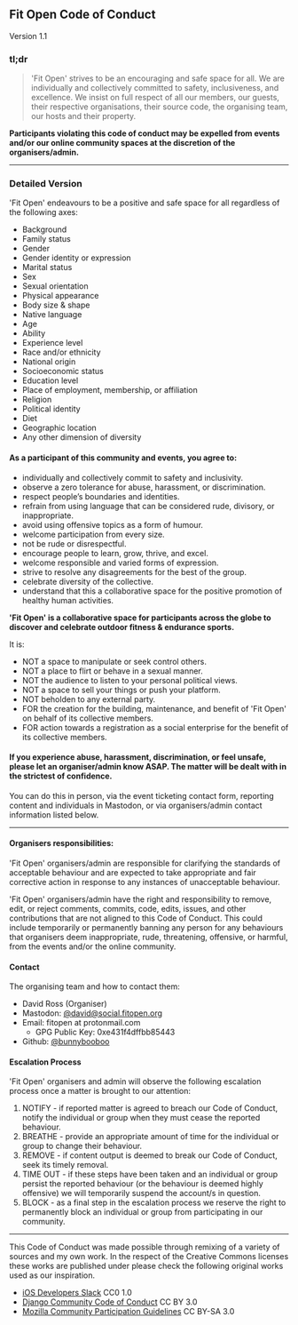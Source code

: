 ## Fit Open Code of Conduct
Version 1.1

### tl;dr
> 'Fit Open' strives to be an encouraging and safe space for all. We are individually and collectively committed to safety, inclusiveness, and excellence. We insist on full respect of all our members, our guests, their respective organisations, their source code, the organising team, our hosts and their property.

**Participants violating this code of conduct may be expelled from events and/or our online community spaces at the discretion of the organisers/admin.**

----------------------
### Detailed Version
'Fit Open' endeavours to be a positive and safe space for all regardless of the following axes:

  * Background
  * Family status
  * Gender
  * Gender identity or expression
  * Marital status
  * Sex
  * Sexual orientation
  * Physical appearance
  * Body size & shape
  * Native language
  * Age
  * Ability
  * Experience level
  * Race and/or ethnicity
  * National origin
  * Socioeconomic status
  * Education level
  * Place of employment, membership, or affiliation
  * Religion
  * Political identity
  * Diet
  * Geographic location
  * Any other dimension of diversity

#### As a participant of this community and events, you agree to:
  * individually and collectively commit to safety and inclusivity.
  * observe a zero tolerance for abuse, harassment, or discrimination.
  * respect people’s boundaries and identities.
  * refrain from using language that can be considered rude, divisory, or inappropriate.
  * avoid using offensive topics as a form of humour.
  * welcome participation from every size.
  * not be rude or disrespectful.
  * encourage people to learn, grow, thrive, and excel.
  * welcome responsible and varied forms of expression.
  * strive to resolve any disagreements for the best of the group.
  * celebrate diversity of the collective.
  * understand that this a collaborative space for the positive promotion of healthy human activities.

**'Fit Open' is a collaborative space for participants across the globe to discover and celebrate outdoor fitness & endurance sports.**

It is:
* NOT a space to manipulate or seek control others.
* NOT a place to flirt or behave in a sexual manner.
* NOT the audience to listen to your personal political views.
* NOT a space to sell your things or push your platform.
* NOT beholden to any external party.
* FOR the creation for the building, maintenance, and benefit of 'Fit Open' on behalf of its collective members.
* FOR action towards a registration as a social enterprise for the benefit of its collective members.

#### If you experience abuse, harassment, discrimination, or feel unsafe, please let an organiser/admin know ASAP. The matter will be dealt with in the strictest of confidence.

You can do this in person, via the event ticketing contact form, reporting content and individuals in Mastodon, or via organisers/admin contact information listed below.

----------------
#### Organisers responsibilities:
'Fit Open' organisers/admin are responsible for clarifying the standards of acceptable behaviour and are expected to take appropriate and fair corrective action in response to any instances of unacceptable behaviour.

'Fit Open' organisers/admin have the right and responsibility to remove, edit, or reject comments, commits, code, edits, issues, and other contributions that are not aligned to this Code of Conduct. This could include temporarily or permanently banning any person for any behaviours that organisers deem inappropriate, rude, threatening, offensive, or harmful, from the events and/or the online community.

#### Contact
The organising team and how to contact them:

* David Ross (Organiser)
* Mastodon: [@david@social.fitopen.org](https://social.fitopen.org/@david)
* Email: fitopen at protonmail.com
  - GPG Public Key: 0xe431f4dffbb85443
* Github: [@bunnybooboo](https://github.com/bunnybooboo)

#### Escalation Process

'Fit Open' organisers and admin will observe the following escalation process once a matter is brought to our attention:
1. NOTIFY - if reported matter is agreed to breach our Code of Conduct, notify the individual or group when they must cease the reported behaviour.
2. BREATHE - provide an appropriate amount of time for the individual or group to change their behaviour.
3. REMOVE - if content output is deemed to break our Code of Conduct, seek its timely removal.
4. TIME OUT - if these steps have been taken and an individual or group persist the reported behaviour (or the behaviour is deemed highly offensive) we will temporarily suspend the account/s in question.
5. BLOCK - as a final step in the escalation process we reserve the right to permanently block an individual or group from participating in our community.

-----------
This Code of Conduct was made possible through remixing of a variety of sources and my own work. In the respect of the Creative Commons licenses these works are published under please check the following original works used as our inspiration.
* [iOS Developers Slack](https://github.com/iOS-Developers-Slack/Code-Of-Conduct) CC0 1.0
* [Django Community Code of Conduct](https://www.djangoproject.com/conduct/) CC BY 3.0
* [Mozilla Community Participation Guidelines](https://www.mozilla.org/en-US/about/governance/policies/participation/) CC BY-SA 3.0
